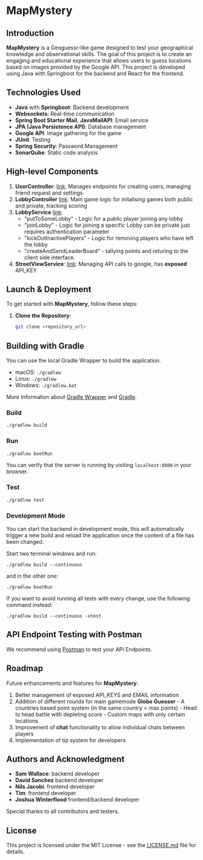 # MapMystery

## Introduction
**MapMystery** is a Geoguessr-like game designed to test your geographical knowledge and observational skills. The goal of this project is to create an engaging and educational experience that allows users to guess locations based on images provided by the Google API. This project is developed using Java with Springboot for the backend and React for the frontend.

## Technologies Used
- **Java** with **Springboot**: Backend development
- **Websockets**: Real-time communication
- **Spring Boot Starter Mail**, **JavaMailAPI**: Email service
- **JPA (Java Persistence API)**: Database management
- **Google API**: Image gathering for the game
- **JUnit**: Testing
- **Spring Security**: Password Management
- **SonarQube**: Static code analysis

## High-level Components

1. **UserController**: [link](https://github.com/sopra-fs24-group-39/MapMystery-Server/blob/main/src/main/java/ch/uzh/ifi/hase/soprafs24/controller/UserController.java): Manages endpoints for creating users, managing friend request and settings
2. **LobbyController** [link](https://github.com/sopra-fs24-group-39/MapMystery-Server/blob/main/src/main/java/ch/uzh/ifi/hase/soprafs24/controller/LobbyController.java): Main game logic for initalising games both public and private, tracking scoring
3. **LobbyService** [link](https://github.com/sopra-fs24-group-39/MapMystery-Server/blob/main/src/main/java/ch/uzh/ifi/hase/soprafs24/service/LobbyService.java):
    - "putToSomeLobby" - Logic for a public player joining any lobby
    - "joinLobby" - Logic for joining a specific Lobby can be private just requires authentication parameter
    - "kickOutInactivePlayers" - Logic for removing players who have left the lobby
    - "createAndSendLeaderBoard" - tallying points and returing to the client side interface.
4. **StreetViewService**: [link](https://github.com/sopra-fs24-group-39/MapMystery-Server/blob/main/src/main/java/ch/uzh/ifi/hase/soprafs24/service/StreetViewService.java): Managing API calls to google, has **exposed** API_KEY


## Launch & Deployment
To get started with **MapMystery**, follow these steps:

1. **Clone the Repository**:
    ```sh
    git clone <repository_url>
    ```

## Building with Gradle
You can use the local Gradle Wrapper to build the application.
-   macOS: `./gradlew`
-   Linux: `./gradlew`
-   Windows: `./gradlew.bat`

More Information about [Gradle Wrapper](https://docs.gradle.org/current/userguide/gradle_wrapper.html) and [Gradle](https://gradle.org/docs/).

### Build

```bash
./gradlew build
```

### Run

```bash
./gradlew bootRun
```

You can verify that the server is running by visiting `localhost:8080` in your browser.

### Test

```bash
./gradlew test
```

### Development Mode
You can start the backend in development mode, this will automatically trigger a new build and reload the application
once the content of a file has been changed.

Start two terminal windows and run:

`./gradlew build --continuous`

and in the other one:

`./gradlew bootRun`

If you want to avoid running all tests with every change, use the following command instead:

`./gradlew build --continuous -xtest`

## API Endpoint Testing with Postman

We recommend using [Postman](https://www.getpostman.com) to test your API Endpoints.


## Roadmap
Future enhancements and features for **MapMystery**:

1. Better management of exposed API_KEYS and EMAIL information
2. Addition of different rounds for main gamemode **Globe Guesser**
       - A countries based point system (in the same country = max points)
       - Head to head battle with depleting score
       - Custom maps with only certain locations
3. Improvement of **chat** functionality to allow individual chats between players
4. Implementation of tip system for developers

## Authors and Acknowledgment
- **Sam Wallace**: backend developer
- **David Sanchez** backend developer
- **Nils Jacobi**: frontend developer
- **Tim**: frontend developer
- **Joshua Winterflood** frontend/backend developer

Special thanks to all contributors and testers.

## License
This project is licensed under the MIT License - see the [LICENSE.md](LICENSE.md) file for details.
